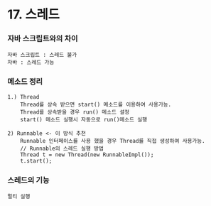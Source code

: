 # 17. 스레드

### 자바 스크립트와의 차이
	자바 스크립트 : 스레드 불가
	자바 : 스레드 가능

### 메소드 정리
	1.) Thread
		Thread를 상속 받으면 start() 메소드를 이용하여 사용가능.
		Thread를 상속받을 경우 run() 메소드 설정
		start() 메소드 실행시 자동으로 run()메소드 실행
	
	2) Runnable <- 이 방식 추천
		Runnable 인터페이스를 사용 했을 경우 Thread를 직접 생성하여 사용가능.
		// Runnable의 스레드 실행 방법
		Thread t = new Thread(new RunnableImpl());
		t.start();
		
### 스레드의 기능
	멀티 실행
	